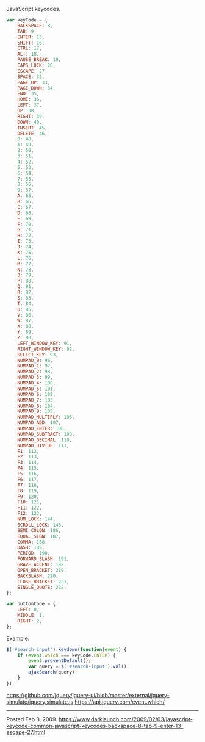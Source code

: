 JavaScript keycodes.
```javascript
var keyCode = {
    BACKSPACE: 8,
    TAB: 9,
    ENTER: 13,
    SHIFT: 16,
    CTRL: 17,
    ALT: 18,
    PAUSE_BREAK: 19,
    CAPS_LOCK: 20,
    ESCAPE: 27,
    SPACE: 32,
    PAGE_UP: 33,
    PAGE_DOWN: 34,
    END: 35,
    HOME: 36,
    LEFT: 37,
    UP: 38,
    RIGHT: 39,
    DOWN: 40,
    INSERT: 45,
    DELETE: 46,
    0: 48,
    1: 49,
    2: 50,
    3: 51,
    4: 52,
    5: 53,
    6: 54,
    7: 55,
    8: 56,
    9: 57,
    A: 65,
    B: 66,
    C: 67,
    D: 68,
    E: 69,
    F: 70,
    G: 71,
    H: 72,
    I: 73,
    J: 74,
    K: 75,
    L: 76,
    M: 77,
    N: 78,
    O: 79,
    P: 80,
    Q: 81,
    R: 82,
    S: 83,
    T: 84,
    U: 85,
    V: 86,
    W: 87,
    X: 88,
    Y: 89,
    Z: 90,
    LEFT_WINDOW_KEY: 91,
    RIGHT_WINDOW_KEY: 92,
    SELECT_KEY: 93,
    NUMPAD_0: 96,
    NUMPAD_1: 97,
    NUMPAD_2: 98,
    NUMPAD_3: 99,
    NUMPAD_4: 100,
    NUMPAD_5: 101,
    NUMPAD_6: 102,
    NUMPAD_7: 103,
    NUMPAD_8: 104,
    NUMPAD_9: 105,
    NUMPAD_MULTIPLY: 106,
    NUMPAD_ADD: 107,
    NUMPAD_ENTER: 108,
    NUMPAD_SUBTRACT: 109,
    NUMPAD_DECIMAL: 110,
    NUMPAD_DIVIDE: 111,
    F1: 112,
    F2: 113,
    F3: 114,
    F4: 115,
    F5: 116,
    F6: 117,
    F7: 118,
    F8: 119,
    F9: 120,
    F10: 121,
    F11: 122,
    F12: 123,
    NUM_LOCK: 144,
    SCROLL_LOCK: 145,
    SEMI_COLON: 186,
    EQUAL_SIGN: 187,
    COMMA: 188,
    DASH: 189,
    PERIOD: 190,
    FORWARD_SLASH: 191,
    GRAVE_ACCENT: 192,
    OPEN_BRACKET: 219,
    BACKSLASH: 220,
    CLOSE_BRACKET: 221,
    SINGLE_QUOTE: 222,
};

var buttonCode = {
    LEFT: 0,
    MIDDLE: 1,
    RIGHT: 2,
};
```

Example:
```javascript
$('#search-input').keydown(function(event) {
    if (event.which === keyCode.ENTER) {
        event.preventDefault();
        var query = $('#search-input').val();
        ajaxSearch(query);
    }
});
```

https://github.com/jquery/jquery-ui/blob/master/external/jquery-simulate/jquery.simulate.js
https://api.jquery.com/event.which/

---


Posted Feb 3, 2009.
https://www.darklaunch.com/2009/02/03/javascript-keycode-common-javascript-keycodes-backspace-8-tab-9-enter-13-escape-27.html